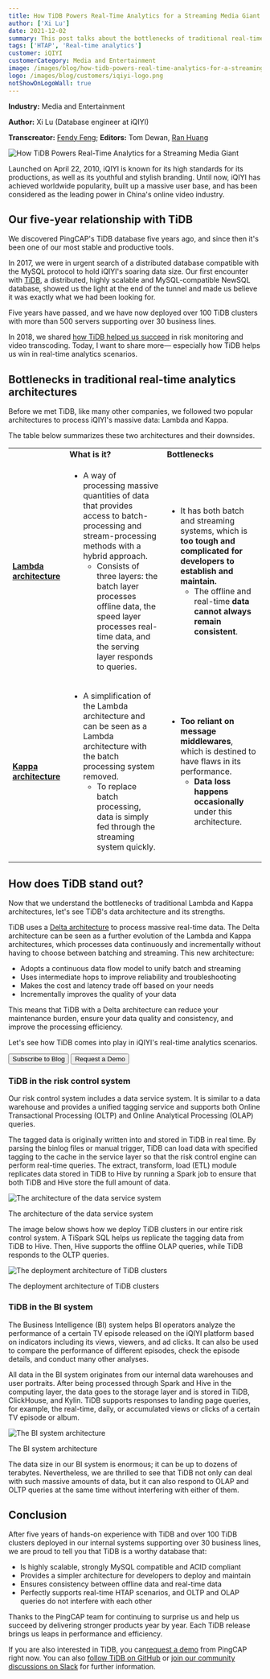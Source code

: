 ```yaml
---
title: How TiDB Powers Real-Time Analytics for a Streaming Media Giant 
author: ['Xi Lu']
date: 2021-12-02
summary: This post talks about the bottlenecks of traditional real-time analytics architectures and how TiDB helps iQIYI succeed in real-time analytics scenarios. 
tags: ['HTAP', 'Real-time analytics']
customer: iQIYI
customerCategory: Media and Entertainment 
image: /images/blog/how-tidb-powers-real-time-analytics-for-a-streaming-media-giant.png
logo: /images/blog/customers/iqiyi-logo.png
notShowOnLogoWall: true
---
```


**Industry:** Media and Entertainment

**Author:** Xi Lu (Database engineer at iQIYI)

**Transcreator:** [Fendy Feng](https://github.com/septemberfd); **Editors:** Tom Dewan, [Ran Huang](https://github.com/ran-huang)

![How TiDB Powers Real-Time Analytics for a Streaming Media Giant](media/how-tidb-powers-real-time-analytics-for-a-streaming-media-giant.png)

Launched on April 22, 2010, iQIYI is known for its high standards for its productions, as well as its youthful and stylish branding. Until now, iQIYI has achieved worldwide popularity, built up a massive user base, and has been considered as the leading power in China's online video industry.

## Our five-year relationship with TiDB

We discovered PingCAP's TiDB database five years ago, and since then it's been one of our most stable and productive tools. 

In 2017, we were in urgent search of a distributed database compatible with the MySQL protocol to hold iQIYI's soaring data size. Our first encounter with [TiDB](https://docs.pingcap.com/tidb/stable), a distributed, highly scalable and MySQL-compatible NewSQL database, showed us the light at the end of the tunnel and made us believe it was exactly what we had been looking for. 

Five years have passed, and we have now deployed over 100 TiDB clusters with more than 500 servers supporting over 30 business lines. 

In 2018, we shared [how TiDB helped us succeed](https://pingcap.com/case-studies/tidb-in-iqiyi) in risk monitoring and video transcoding. Today, I want to share more— especially how TiDB helps us win in real-time analytics scenarios. 

## Bottlenecks in traditional real-time analytics architectures

Before we met TiDB, like many other companies, we followed two popular architectures to process iQIYI's massive data: Lambda and Kappa. 

The table below summarizes these two architectures and their downsides.

<table>
  <tr>
   <td>
   </td>
   <td><strong>What is it?</strong>
   </td>
   <td><strong>Bottlenecks</strong>
   </td>
  </tr>
  <tr>
   <td><strong><a href="https://en.wikipedia.org/wiki/Lambda_architecture">Lambda architecture</a></strong>
   </td>
   <td>
<ul>

<li>
A way of processing massive quantities of data that provides access to batch-processing and stream-processing methods with a hybrid approach. 
<ul>

<li>
Consists of three layers: the batch layer processes offline data, the speed layer processes real-time data, and the serving layer responds to queries. 
</li>
</ul>
</li>
</ul>
   </td>
   <td>
<ul>

<li>
It has both batch and streaming systems, which is <strong>too tough and complicated for developers to establish and maintain.</strong>
<ul>

<li>
The offline and real-time <strong>data</strong> <strong>cannot always remain consistent</strong>. 
</li>
</ul>
</li>
</ul>
   </td>
  </tr>
  <tr>
   <td><strong><a href="https://www.oreilly.com/radar/questioning-the-lambda-architecture/">Kappa architecture</a></strong>
   </td>
   <td>
<ul>

<li>
A simplification of the Lambda architecture and can be seen as a Lambda architecture with the batch processing system removed. 
<ul>

<li>
To replace batch processing, data is simply fed through the streaming system quickly. 
</li>
</ul>
</li>
</ul>
   </td>
   <td>
<ul>

<li>
<strong>Too reliant on message middlewares</strong>, which is destined to have flaws in its performance. 
<ul>

<li>
<strong>Data loss happens</strong> <strong>occasionally</strong> under this architecture.
</li>
</ul>
</li>
</ul>
   </td>
  </tr>
</table>

## How does TiDB stand out?

Now that we understand the bottlenecks of traditional Lambda and Kappa architectures, let's see TiDB's data architecture and its strengths. 

TiDB uses a [Delta architecture](https://www.thedigitaltalk.com/blog/2019-9-introduction-to-delta-architecture/) to process massive real-time data. The Delta architecture can be seen as a further evolution of the Lambda and Kappa architectures, which processes data continuously and incrementally without having to choose between batching and streaming. This new architecture:

* Adopts a continuous data flow model to unify batch and streaming
* Uses intermediate hops to improve reliability and troubleshooting
* Makes the cost and latency trade off based on your needs
* Incrementally improves the quality of your data

This means that TiDB with a Delta architecture can reduce your maintenance burden, ensure your data quality and consistency, and improve the processing efficiency.

Let's see how TiDB comes into play in iQIYI's real-time analytics scenarios. 

<div class="trackable-btns">
  <a href="https://share.hsforms.com/1e2W03wLJQQKPd1d9rCbj_Q2npzm" onclick="trackViews('How TiDB Powers Real-Time Analytics for a Streaming Media Giant', 'subscribe-blog-btn-middle')"><button>Subscribe to Blog</button></a>
  <a href="/contact-us" onclick="trackViews('How TiDB Powers Real-Time Analytics for a Streaming Media Giant', 'contact-us-middle')"><button>Request a Demo</button></a>
</div>

### TiDB in the risk control system

Our risk control system includes a data service system. It is similar to a data warehouse and provides a unified tagging service and supports both Online Transactional Processing (OLTP) and Online Analytical Processing (OLAP) queries. 

The tagged data is originally written into and stored in TiDB in real time. By parsing the binlog files or manual trigger, TiDB can load data with specified tagging to the cache in the service layer so that the risk control engine can perform real-time queries. The extract, transform, load (ETL) module replicates data stored in TiDB to Hive by running a Spark job to ensure that both TiDB and Hive store the full amount of data. 

![The architecture of the data service system](media/architecture-of-data-service-system.jpg)
<div class="caption-center"> The architecture of the data service system </div>

The image below shows how we deploy TiDB clusters in our entire risk control system. A TiSpark SQL helps us replicate the tagging data from TiDB to Hive. Then, Hive supports the offline OLAP queries, while TiDB responds to the OLTP queries.  

![The deployment architecture of TiDB clusters](media/deployment-architecture-of-tidb-clusters.jpg)
<div class="caption-center"> The deployment architecture of TiDB clusters </div>

### TiDB in the BI system 

The Business Intelligence (BI) system helps BI operators analyze the performance of a certain TV episode released on the iQIYI platform based on indicators including its views, viewers, and ad clicks. It can also be used to compare the performance of different episodes, check the episode details, and conduct many other analyses. 

All data in the BI system originates from our internal data warehouses and user portraits. After being processed through Spark and Hive in the computing layer, the data goes to the storage layer and is stored in TiDB, ClickHouse, and Kylin. TiDB supports responses to landing page queries, for example, the real-time, daily, or accumulated views or clicks of a certain TV episode or album.

![The BI system architecture](media/bi-system-architecture.jpg)
<div class="caption-center"> The BI system architecture </div>

The data size in our BI system is enormous; it can be up to dozens of terabytes. Nevertheless, we are thrilled to see that TiDB not only can deal with such massive amounts of data, but it can also respond to OLAP and OLTP queries at the same time without interfering with either of them.  

## Conclusion

After five years of hands-on experience with TiDB and over 100 TiDB clusters deployed in our internal systems supporting over 30 business lines, we are proud to tell you that TiDB is a worthy database that:

* Is highly scalable, strongly MySQL compatible and ACID compliant
* Provides a simpler architecture for developers to deploy and maintain
* Ensures consistency between offline data and real-time data
* Perfectly supports real-time HTAP scenarios, and OLTP and OLAP queries do not interfere with each other 

Thanks to the PingCAP team for continuing to surprise us and help us succeed by delivering stronger products year by year. Each TiDB release brings us leaps in performance and efficiency. 

If you are also interested in TiDB, you can[request a demo](https://en.pingcap.com/contact-us/?_ga=2.26006143.375886924.1636296970-365976877.1630559498) from PingCAP right now. You can also [follow TiDB on GitHub](https://github.com/pingcap/tidb) or [join our community discussions on Slack](https://slack.tidb.io/invite?team=tidb-community&channel=everyone&ref=pingcap-blog) for further information. 
